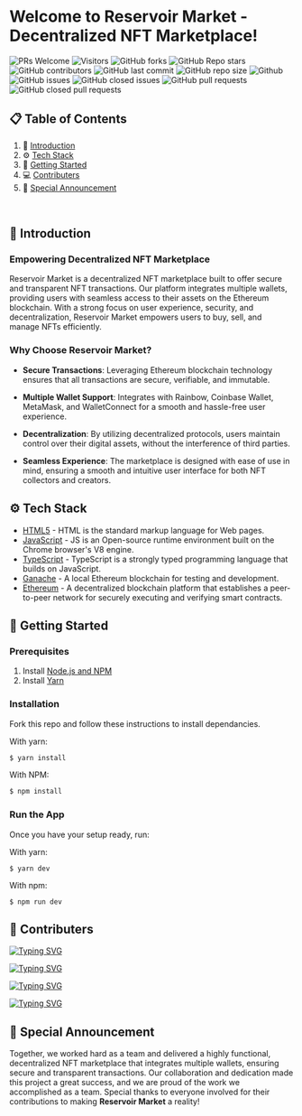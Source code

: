 <h1>Welcome to Reservoir Market - Decentralized NFT Marketplace!</h1>

![PRs Welcome](https://img.shields.io/badge/PRs-welcome-brightgreen.svg?style=flat)
![Visitors](https://api.visitorbadge.io/api/visitors?path=dakshsinghrathore%2FISRO-web%20&countColor=%23263759&style=flat)
![GitHub forks](https://img.shields.io/github/forks/ketan270/NFT-MarketPlace)
![GitHub Repo stars](https://img.shields.io/github/stars/ketan270/NFT-MarketPlace)
![GitHub contributors](https://img.shields.io/github/contributors/ketan270/NFT-MarketPlace)
![GitHub last commit](https://img.shields.io/github/last-commit/ketan270/NFT-MarketPlace)
![GitHub repo size](https://img.shields.io/github/repo-size/ketan270/NFT-MarketPlace)
![Github](https://img.shields.io/github/license/dakshsinghrathore/ISRO-web)
![GitHub issues](https://img.shields.io/github/issues/ketan270/NFT-MarketPlace)
![GitHub closed issues](https://img.shields.io/github/issues-closed-raw/ketan270/NFT-MarketPlace)
![GitHub pull requests](https://img.shields.io/github/issues-pr/ketan270/NFT-MarketPlace)
![GitHub closed pull requests](https://img.shields.io/github/issues-pr-closed/ketan270/NFT-MarketPlace)

<p> <a name="introduction"></a> 
  
## 📋 <a name="table">Table of Contents</a>

1. 🤖 [Introduction](#introduction)
2. ⚙️ [Tech Stack](#tech-stack)
3. 🚀 [Getting Started](#getting-started)
4. 💻 [Contributers](#contributers)
5. 🎉 [Special Announcement](#announcement)

<br>

## 🤖 <a name="Introduction">Introduction</a>

### Empowering Decentralized NFT Marketplace

Reservoir Market is a decentralized NFT marketplace built to offer secure and transparent NFT transactions. Our platform integrates multiple wallets, providing users with seamless access to their assets on the Ethereum blockchain. With a strong focus on user experience, security, and decentralization, Reservoir Market empowers users to buy, sell, and manage NFTs efficiently.

### Why Choose Reservoir Market?

- **Secure Transactions**: Leveraging Ethereum blockchain technology ensures that all transactions are secure, verifiable, and immutable.
  
- **Multiple Wallet Support**: Integrates with Rainbow, Coinbase Wallet, MetaMask, and WalletConnect for a smooth and hassle-free user experience.

- **Decentralization**: By utilizing decentralized protocols, users maintain control over their digital assets, without the interference of third parties.

- **Seamless Experience**: The marketplace is designed with ease of use in mind, ensuring a smooth and intuitive user interface for both NFT collectors and creators.

## <a name="tech-stack">⚙️ Tech Stack</a>

- [HTML5](https://developer.mozilla.org/en-US/docs/Glossary/HTML5) - HTML is the standard markup language for Web pages.
- [JavaScript](https://tc39.es/) - JS is an Open-source runtime environment built on the Chrome browser's V8 engine.
- [TypeScript](https://www.typescriptlang.org/) - TypeScript is a strongly typed programming language that builds on JavaScript.
- [Ganache](https://trufflesuite.com/ganache/) - A local Ethereum blockchain for testing and development.
- [Ethereum](https://ethereum.org/en/) - A decentralized blockchain platform that establishes a peer-to-peer network for securely executing and verifying smart contracts.

## <a name="getting-started">🚀 Getting Started</a> 

### Prerequisites
1. Install [Node.js and NPM](https://docs.npmjs.com/downloading-and-installing-node-js-and-npm)
2. Install [Yarn](https://classic.yarnpkg.com/en/docs/install)

### Installation

Fork this repo and follow these instructions to install dependancies.

With yarn:

```bash
$ yarn install
```

With NPM:

```bash
$ npm install
```
### Run the App

Once you have your setup ready, run:

With yarn:

    $ yarn dev

With npm:

    $ npm run dev


## <a name="contributers">🔑 Contributers</a> 

<a href="https://git.io/typing-svg"><img src="https://readme-typing-svg.demolab.com?font=Pacifico&size=30&pause=1000&random=false&width=500&height=51&lines=Krishna+Yadav" alt="Typing SVG" /></a> </br>

<a href="https://git.io/typing-svg"><img src="https://readme-typing-svg.demolab.com?font=Pacifico&size=30&pause=1000&random=false&width=500&height=51&lines=Ketan+Sharma" alt="Typing SVG" /></a> </br>

<a href="https://git.io/typing-svg"><img src="https://readme-typing-svg.demolab.com?font=Pacifico&size=30&pause=1000&random=false&width=500&height=51&lines=Aniket+Singla" alt="Typing SVG" /></a> </br>

<a href="https://git.io/typing-svg"><img src="https://readme-typing-svg.demolab.com?font=Pacifico&size=30&pause=1000&random=false&width=500&height=51&lines=Ankit+Bansal" alt="Typing SVG" /></a> 


##  <a name="announcement">🎉 Special Announcement</a> 

Together, we worked hard as a team and delivered a highly functional, decentralized NFT marketplace that integrates multiple wallets, ensuring secure and transparent transactions. Our collaboration and dedication made this project a great success, and we are proud of the work we accomplished as a team. Special thanks to everyone involved for their contributions to making **Reservoir Market** a reality!


